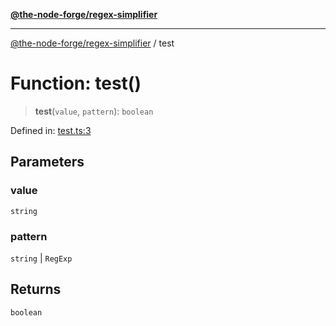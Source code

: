 [**@the-node-forge/regex-simplifier**](../README.md)

---

[@the-node-forge/regex-simplifier](../globals.md) / test

# Function: test()

> **test**(`value`, `pattern`): `boolean`

Defined in:
[test.ts:3](https://github.com/The-Node-Forge/regex-simplifier/blob/3f7b08bd95f2a312f0339c9df8f9ec45c2d1bdc8/src/test.ts#L3)

## Parameters

### value

`string`

### pattern

`string` | `RegExp`

## Returns

`boolean`
